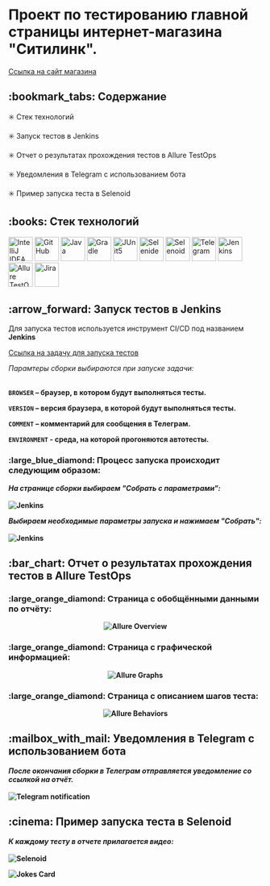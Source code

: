 <h1>Проект по тестированию главной страницы интернет-магазина "Ситилинк".</h1>

<a target="_blank" href="https://www.citilink.ru/">Ссылка на сайт магазина</a>

<h2>:bookmark_tabs: Содержание</h2>

:eight_spoked_asterisk:	 Стек технологий

:eight_spoked_asterisk:	 Запуск тестов в Jenkins

:eight_spoked_asterisk:	 Отчет о результатах прохождения тестов в Allure TestOps

:eight_spoked_asterisk:	 Уведомления в Telegram с использованием бота

:eight_spoked_asterisk:	 Пример запуска теста в Selenoid


<h2>:books:	 Стек технологий</h2>


<p>
<img title="IntelliJ IDEA" src="images/logo/Intelij_IDEA.svg" height="48" width="48">
<img title="GitHub" src="images/logo/GitHub.svg" height="48" width="48">
<img title="Java" src="images/logo/Java.svg" height="48" width="48">
<img title="Gradle" src="images/logo/Gradle.svg" height="48" width="48">
<img title="JUnit5" src="images/logo/JUnit5.svg" height="48" width="48">
<img title="Selenide" src="images/logo/Selenide.svg" height="48" width="48">
<img title="Selenoid" src="images/logo/Selenoid.svg" height="48" width="48">
<img title="Telegram" src="images/logo/Telegram.svg" height="48" width="48">
<img title="Jenkins" src="images/logo/Jenkins.svg" height="48" width="48"> 
<img title="Allure TestOps" src="images/logo/Allure_TestOps.png" height="48" width="48">
<img title="Jira" src="images/logo/Jira.png" height="48" width="48"> 
</p>


<h2>:arrow_forward:	 Запуск тестов в Jenkins</h2>
<p>Для запуска тестов используется инструмент CI/CD под названием <b>Jenkins</b></p>

<a target="_blank" href="https://jenkins.autotests.cloud/job/010-Bigwatch-thesis-project-UI/">Ссылка на задачу для запуска тестов</a>

<p><i>Парамтеры сборки выбираются при запуске задачи:<b></i>
</br>
</br>

<p><code>BROWSER</code> – браузер, в котором будут выполняться тесты.</p>
<p><code>VERSION</code> – версия браузера, в которой будут выполняться тесты.</p>
<p><code>COMMENT</code> – комментарий для сообщения в Телеграм.</p>
<p><code>ENVIRONMENT</code> - среда, на которой прогоняются автотесты.</p>

<h3>:large_blue_diamond:	 Процесс запуска происходит следующим образом:</h3>

<p><i>На странице сборки выбираем <b>"Собрать с параметрами"</b>: </i>
</br>
</br>
<img title="Jenkins" src="images/screenshots/Jenkins_1.jpg">
</p>

<p><i>Выбираем необходимые параметры запуска и нажимаем <b>"Собрать"</b>: </i>
</br>
</br>
<img title="Jenkins" src="images/screenshots/Jenkins_2.jpg">
</p>

<h2>:bar_chart:	 Отчет о результатах прохождения тестов в Allure TestOps</h2>

<h3>:large_orange_diamond:	 Страница с обобщёнными данными по отчёту:</h3>

<p align="center">
<img title="Allure Overview" src="images/screenshots/overview.png">
</p>

<h3>:large_orange_diamond:	 Страница с графической информацией:</h3>

<p align="center">
<img title="Allure Graphs" src="images/screenshots/graphs.png">
</p>

<h3>:large_orange_diamond:	 Страница с описанием шагов теста:</h3>

<p align="center">
<img title="Allure Behaviors" src="images/screenshots/behaviors.png">
</p>


<h2>:mailbox_with_mail:	 Уведомления в Telegram с использованием бота</h2>
<p><i>После окончания сборки в Телеграм отправляется уведомление со ссылкой на отчёт. </i>
</br>
</br>
<img title="Telegram notification" src="images/screenshots/telegram_message.png">
</p>


<h2>:cinema:	 Пример запуска теста в Selenoid</h2>
<p><i>К каждому тесту в отчете прилагается видео: </i>
</br>
</br>
<img title="Selenoid" src="images/screenshots/selenoid.gif">
</p>


<img src="https://readme-jokes.vercel.app/api" alt="Jokes Card" />
